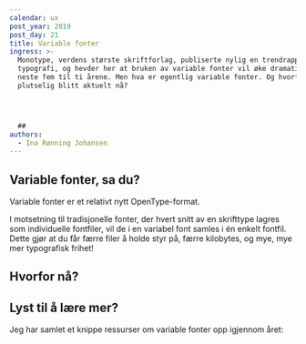 ```yaml
---
calendar: ux
post_year: 2019
post_day: 21
title: Variable fonter
ingress: >-
  Monotype, verdens største skriftforlag, publiserte nylig en trendrapport om
  typografi, og hevder her at bruken av variable fonter vil øke dramatisk de
  neste fem til ti årene. Men hva er egentlig variable fonter. Og hvorfor er det
  plutselig blitt aktuelt nå?




  ##
authors:
  - Ina Rønning Johansen
---
```

## Variable fonter, sa du?

Variable fonter er et relativt nytt OpenType-format.

I motsetning til tradisjonelle fonter, der hvert snitt av en skrifttype lagres som individuelle fontfiler, vil de i en variabel font samles i én enkelt fontfil. Dette gjør at du får færre filer å holde styr på, færre kilobytes, og mye, mye mer typografisk frihet!



## Hvorfor nå?



## Lyst til å lære mer?

Jeg har samlet et knippe ressurser om variable fonter opp igjennom året:
